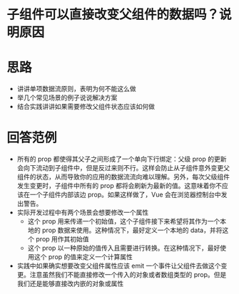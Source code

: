 # 子组件可以直接改变父组件的数据吗？说明原因

# 思路

- 讲讲单项数据流原则，表明为何不能这么做
- 举几个常见场景的例子说说解决方案
- 结合实践讲讲如果需要修改父组件状态应该如何做

# 回答范例

- 所有的 prop 都使得其父子之间形成了一个单向下行绑定：父级 prop 的更新会向下流动到子组件中，但是反过来则不行。这样会防止从子组件意外变更父组件的状态，从而导致你的应用的数据流流向难以理解。另外，每次父级组件发生变更时，子组件中所有的 prop 都将会刷新为最新的值。这意味着你不应该在一个子组件内部该边 prop。如果这样做了，Vue 会在浏览器控制台中发出警告。
- 实际开发过程中有两个场景会想要修改一个属性
  - 这个 prop 用来传递一个初始值，这个子组件接下来希望将其作为一个本地的 prop 数据来使用。这种情况下，最好定义一个本地的 data，并将这个 prop 用作其初始值
  - 这个 prop 以一种原始的值传入且需要进行转换。在这种情况下，最好使用这个 prop 的值来定义一个计算属性
- 实践中如果确实想要改变父组件属性应该 emit 一个事件让父组件去做这个变更。注意虽然我们不能直接修改一个传入的对象或者数组类型的 prop。但是我们还是能够直接改内嵌的对象或属性
